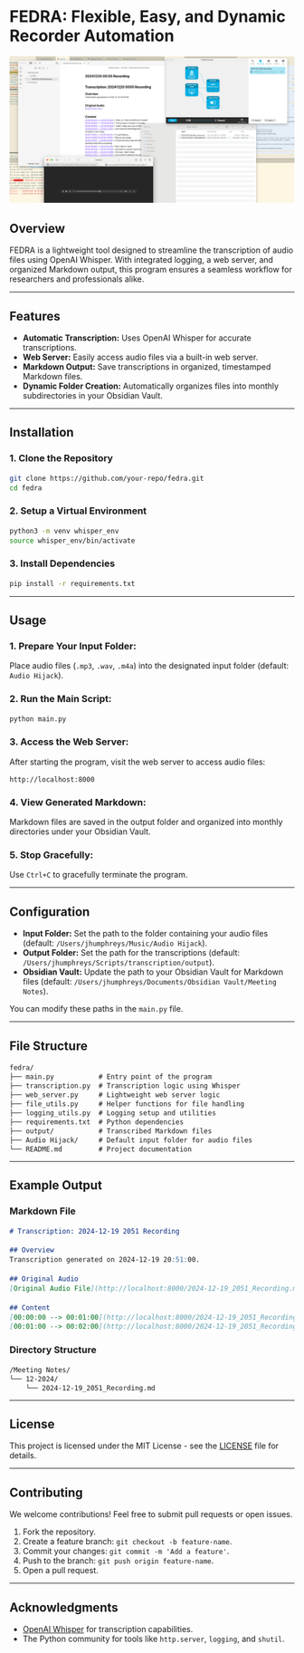 # FEDRA: Flexible, Easy, and Dynamic Recorder Automation
![Alt Text](FEDRA.png)
## Overview
FEDRA is a lightweight tool designed to streamline the transcription of audio files using OpenAI Whisper. With integrated logging, a web server, and organized Markdown output, this program ensures a seamless workflow for researchers and professionals alike.

---

## Features
- **Automatic Transcription:** Uses OpenAI Whisper for accurate transcriptions.
- **Web Server:** Easily access audio files via a built-in web server.
- **Markdown Output:** Save transcriptions in organized, timestamped Markdown files.
- **Dynamic Folder Creation:** Automatically organizes files into monthly subdirectories in your Obsidian Vault.

---

## Installation

### 1. Clone the Repository
```bash
git clone https://github.com/your-repo/fedra.git
cd fedra
```

### 2. Setup a Virtual Environment
```bash
python3 -m venv whisper_env
source whisper_env/bin/activate
```

### 3. Install Dependencies
```bash
pip install -r requirements.txt
```

---

## Usage

### 1. Prepare Your Input Folder:
Place audio files (`.mp3`, `.wav`, `.m4a`) into the designated input folder (default: `Audio Hijack`).

### 2. Run the Main Script:
```bash
python main.py
```

### 3. Access the Web Server:
After starting the program, visit the web server to access audio files:
```
http://localhost:8000
```

### 4. View Generated Markdown:
Markdown files are saved in the output folder and organized into monthly directories under your Obsidian Vault.

### 5. Stop Gracefully:
Use `Ctrl+C` to gracefully terminate the program.

---

## Configuration

- **Input Folder:** Set the path to the folder containing your audio files (default: `/Users/jhumphreys/Music/Audio Hijack`).
- **Output Folder:** Set the path for the transcriptions (default: `/Users/jhumphreys/Scripts/transcription/output`).
- **Obsidian Vault:** Update the path to your Obsidian Vault for Markdown files (default: `/Users/jhumphreys/Documents/Obsidian Vault/Meeting Notes`).

You can modify these paths in the `main.py` file.

---

## File Structure
```plaintext
fedra/
├── main.py           # Entry point of the program
├── transcription.py  # Transcription logic using Whisper
├── web_server.py     # Lightweight web server logic
├── file_utils.py     # Helper functions for file handling
├── logging_utils.py  # Logging setup and utilities
├── requirements.txt  # Python dependencies
├── output/           # Transcribed Markdown files
├── Audio Hijack/     # Default input folder for audio files
└── README.md         # Project documentation
```

---

## Example Output

### Markdown File
```markdown
# Transcription: 2024-12-19 2051 Recording

## Overview
Transcription generated on 2024-12-19 20:51:00.

## Original Audio
[Original Audio File](http://localhost:8000/2024-12-19_2051_Recording.mp3)

## Content
[00:00:00 --> 00:01:00](http://localhost:8000/2024-12-19_2051_Recording.mp3#t=0) Sample transcription text...
[00:01:00 --> 00:02:00](http://localhost:8000/2024-12-19_2051_Recording.mp3#t=60) More transcription text...
```

### Directory Structure
```plaintext
/Meeting Notes/
└── 12-2024/
    └── 2024-12-19_2051_Recording.md
```

---

## License
This project is licensed under the MIT License - see the [LICENSE](LICENSE) file for details.

---

## Contributing
We welcome contributions! Feel free to submit pull requests or open issues.

1. Fork the repository.
2. Create a feature branch: `git checkout -b feature-name`.
3. Commit your changes: `git commit -m 'Add a feature'`.
4. Push to the branch: `git push origin feature-name`.
5. Open a pull request.

---

## Acknowledgments
- [OpenAI Whisper](https://github.com/openai/whisper) for transcription capabilities.
- The Python community for tools like `http.server`, `logging`, and `shutil`.
